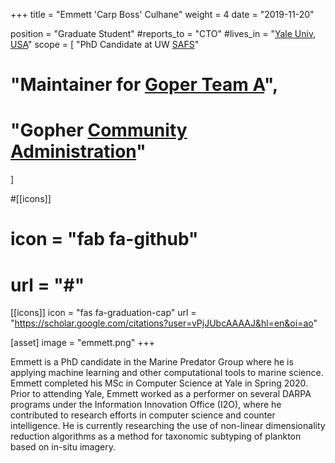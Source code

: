 +++
title = "Emmett 'Carp Boss' Culhane"
weight = 4
date = "2019-11-20"

position = "Graduate Student"
#reports_to = "CTO"
#lives_in = "[Yale Univ, USA](https://www.google.com/maps/place/Munich,+Germany/)"
scope = [
  "PhD Candidate at UW [SAFS](http://fish.uw.edu)"
#  "Maintainer for [Goper Team A](#)",
#  "Gopher [Community Administration](#)"
]

#[[icons]]
#  icon = "fab fa-github"
#  url = "#"
[[icons]]
  icon = "fas fa-graduation-cap"
  url = "https://scholar.google.com/citations?user=vPjJUbcAAAAJ&hl=en&oi=ao"

[asset]
  image = "emmett.png"
+++

Emmett is a PhD candidate in the Marine Predator Group where he is applying machine learning and other computational tools to marine science. Emmett completed his MSc in Computer Science at Yale in Spring 2020. Prior to attending Yale, Emmett worked as a performer on several DARPA programs under the Information Innovation Office (I2O), where he contributed to research efforts in computer science and counter intelligence. He is currently researching the use of non-linear dimensionality reduction algorithms as a method for taxonomic subtyping of plankton based on in-situ imagery.
